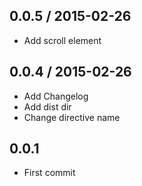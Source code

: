 ## 0.0.5 / 2015-02-26

* Add scroll element

## 0.0.4 / 2015-02-26

* Add Changelog
* Add dist dir
* Change directive name

## 0.0.1

* First commit
